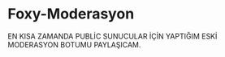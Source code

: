 # Foxy-Moderasyon

EN KISA ZAMANDA PUBLİC SUNUCULAR İÇİN YAPTIĞIM ESKİ MODERASYON BOTUMU PAYLAŞICAM.
